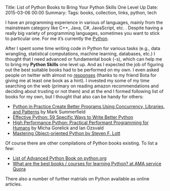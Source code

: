 Title: List of Python Books to Bring Your Python Skills One Level Up
Date: 2015-03-06 00:00
Summary: 
Tags: books, collection, links, python, tech

I have an programming experience in various of languages, mainly from the mainstream category like C++, Java, C#, JavaScript, etc. . Despite having a really big variety of programming languages, sometimes you want to stick to particular one. For me it’s currently the [Python](https://www.python.org/).

After I spent some time writing code in Python for various tasks (e.g., data wrangling, statistical computations, machine learning, databases, etc.) I thought that I need advanced or fundamental book (-s), which can help me to bring my **Python Skills** one level up. And as I expected the job of figuring out the best suitable books had to be performed on my own. I even asked people on twitter with almost no [responses](https://twitter.com/vdmitriyev/status/573602586017800193) (thanks to my friend Bota for giving me at least one book as a hint). I invested my some of my time searching on the web (primary on reading amazon recommendations and deciding about trusting or not them) and at the end I formed following list of books for my own, but I thought that also can be handy for others:

* [Python in Practice Create Better Programs Using Concurrency, Libraries, and Patterns](http://www.qtrac.eu/pipbook.html) by Mark Summerfield
* [Effective Python: 59 Specific Ways to Write Better Python](http://www.amazon.com/gp/reader/B00TKGY0GU/ref=sib_dp_kd#reader-link)
* [High Performance Python: Practical Performant Programming for Humans](http://www.amazon.com/High-Performance-Python-Performant-Programming/dp/1449361595/) by Micha Gorelick and Ian Ozsvald
* [Mastering Object-oriented Python by Steven F. Lott](http://www.amazon.com/Mastering-Object-oriented-Python-Steven-Lott/dp/1783280972/)


Of course there are other compilations of Python books existing. To list a few:

* [List of Advanced Python Book on python.org](https://wiki.python.org/moin/AdvancedBooks)
* [What are the best books / courses for learning Python? at AMA service Quora](http://www.quora.com/What-are-the-best-books-courses-for-learning-Python)


There also a number of further matrials on Python available as online articles.